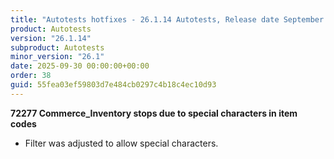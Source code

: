 ```yaml
---
title: "Autotests hotfixes - 26.1.14 Autotests, Release date September 30, 2025 - Hotfixes"
product: Autotests
version: "26.1.14"
subproduct: Autotests
minor_version: "26.1"
date: 2025-09-30 00:00:00+00:00
order: 38
guid: 55fea03ef59803d7e484cb0297c4b18c4ec10d93
---
```


<strong>72277 Commerce_Inventory stops due to special characters in item codes</strong>
<ul><li>Filter was adjusted to allow special characters.</li></ul>
